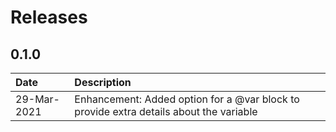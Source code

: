 # Releases

## 0.1.0
|Date|Description|
| :--- | :--- |
|29-Mar-2021|Enhancement: Added option for a @var block to provide extra details about the variable|